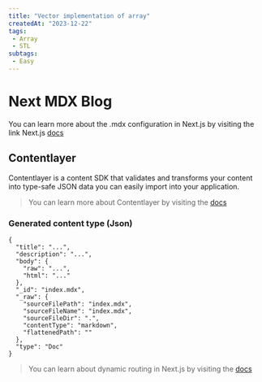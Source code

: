 ```yaml
---
title: "Vector implementation of array"
createdAt: "2023-12-22"
tags: 
 - Array
 - STL
subtags:
 - Easy
---
```


# Next MDX Blog
You can learn more about the .mdx configuration in Next.js by visiting the link Next.js [docs](https://nextjs.org/docs/app/building-your-application/configuring/mdx)

## Contentlayer

Contentlayer is a  content SDK  that validates and transforms your content into  type-safe  JSON data you can easily import into your application.

>You can learn more about Contentlayer by visiting the [docs](https://contentlayer.dev/)

### Generated content type (Json)
```
{
  "title": "...",
  "description": "...",
  "body": {
    "raw": "...",
    "html": "..."
  },
  "_id": "index.mdx",
  "_raw": {
    "sourceFilePath": "index.mdx",
    "sourceFileName": "index.mdx",
    "sourceFileDir": ".",
    "contentType": "markdown",
    "flattenedPath": ""
  },
  "type": "Doc"
}
```
>You can learn about dynamic routing in Next.js by visiting the [docs](https://nextjs.org/docs/app/building-your-application/routing/dynamic-routes)

